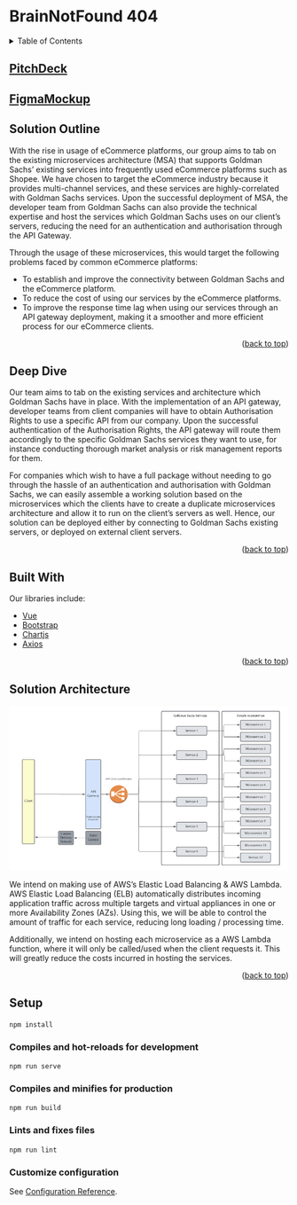 # BrainNotFound 404

<!-- TABLE OF CONTENTS -->
<details>
  <summary>Table of Contents</summary>
  <ol>
    <li>
      <a href="#pitchdeck">Pitch Deck</a>
      <a href="#figmamockup">Figma Mockup</a>
      <a href="#solution-outline">Solution Outline</a>
      <ol>
        <li><a href="#deep-dive">Deep Dive</a></li>
        <li><a href="#built-with">Built With</a></li>
        <li><a href="#solution-architecture">Solution Architecture</a></li>
      </ol>
    </li>
    <li><a href="#setup">Project Setup</a></li>
    <li><a href="#prerequisites">Prerequisites</a></li>
    <li><a href="#installation">Installation</a></li>
  </ol>
</details>

## [PitchDeck]
## [FigmaMockup]

## Solution Outline

With the rise in usage of eCommerce platforms, our group aims to tab on the existing microservices architecture (MSA) that supports Goldman Sachs’ existing services into frequently used eCommerce platforms such as Shopee. We have chosen to target the eCommerce industry because it provides multi-channel services, and these services are highly-correlated with Goldman Sachs services. Upon the successful deployment of MSA, the developer team from Goldman Sachs can also provide the technical expertise and host the services which Goldman Sachs uses on our client’s servers, reducing the need for an authentication and authorisation through the API Gateway. 

Through the usage of these microservices, this would target the following problems faced by common eCommerce platforms: 
* To establish and improve the connectivity between Goldman Sachs and the eCommerce platform.
* To reduce the cost of using our services by the eCommerce platforms.
* To improve the response time lag when using our services through an API gateway deployment, making it a smoother and more efficient process for our eCommerce clients.

<p align="right">(<a href="#readme-top">back to top</a>)</p>


## Deep Dive
Our team aims to tab on the existing services and architecture which Goldman Sachs have in place. With the implementation of an API gateway, developer teams from client companies will have to obtain Authorisation Rights to use a specific API from our company. Upon the successful authentication of the Authorisation Rights, the API gateway will route them accordingly to the specific Goldman Sachs services they want to use, for instance conducting thorough market analysis or risk management reports for them.

For companies which wish to have a full package without needing to go through the hassle of an authentication and authorisation with Goldman Sachs, we can easily assemble a working solution based on the microservices which the clients have to create a duplicate microservices architecture and allow it to run on the client’s servers as well. Hence, our solution can be deployed either by connecting to Goldman Sachs existing servers, or deployed on external client servers. 

<p align="right">(<a href="#readme-top">back to top</a>)</p>

## Built With
Our libraries include:

* [Vue]
* [Bootstrap]
* [Chartjs]
* [Axios]

<p align="right">(<a href="#readme-top">back to top</a>)</p>

## Solution Architecture
![Images](images/architecture.png)

We intend on making use of AWS’s Elastic Load Balancing & AWS Lambda. AWS Elastic Load Balancing (ELB) automatically distributes incoming application traffic across multiple targets and virtual appliances in one or more Availability Zones (AZs). Using this, we will be able to control the amount of traffic for each service, reducing long loading / processing time. 

Additionally, we intend on hosting each microservice as a AWS Lambda function, where it will only be called/used when the client requests it. This will greatly reduce the costs incurred in hosting the services. 

<p align="right">(<a href="#readme-top">back to top</a>)</p>

## Setup
```
npm install
```

### Compiles and hot-reloads for development
```
npm run serve
```

### Compiles and minifies for production
```
npm run build
```

### Lints and fixes files
```
npm run lint
```

### Customize configuration
See [Configuration Reference](https://cli.vuejs.org/config/).


<!-- MARKDOWN LINKS & IMAGES -->
<!-- https://www.markdownguide.org/basic-syntax/#reference-style-links -->
[Vue]: https://vuejs.org/
[Chartjs]: https://www.chartjs.org/
[Bootstrap]: https://bootstrap-vue.org/
[Axios]: https://axios-http.com/
[PitchDeck]: https://docs.google.com/presentation/d/1ibIqnG_3DzaDf3Tir3Uf40iyPVYe_NZnv2RNkaLwo68/edit?usp=sharing
[FigmaMockup]: https://www.figma.com/file/5mNNLvxejr1rMY9Qx4az7y/Crypto-Dashboard-with-Component-(Light-%26-Dark-Version)-(Community)?node-id=47%3A1456